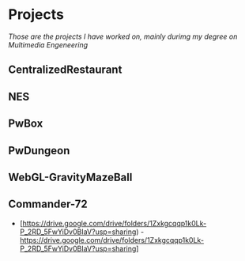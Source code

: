 # Projects

_Those are the projects I have worked on, mainly durimg my degree on Multimedia Engeneering_

## CentralizedRestaurant
## NES
## PwBox
## PwDungeon
## WebGL-GravityMazeBall
## Commander-72
* [https://drive.google.com/drive/folders/1Zxkgcqqp1k0Lk-P_2RD_5FwYiDv0BIaV?usp=sharing) - https://drive.google.com/drive/folders/1Zxkgcqqp1k0Lk-P_2RD_5FwYiDv0BIaV?usp=sharing]
